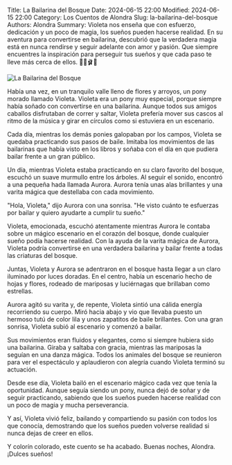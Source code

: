 Title: La Bailarina del Bosque
Date: 2024-06-15 22:00
Modified: 2024-06-15 22:00
Category: Los Cuentos de Alondra
Slug: la-bailarina-del-bosque
Authors: Alondra
Summary: Violeta nos enseña que con esfuerzo, dedicación y un poco de magia, los sueños pueden hacerse realidad. En su aventura para convertirse en bailarina, descubrió que la verdadera magia está en nunca rendirse y seguir adelante con amor y pasión. Que siempre encuentres la inspiración para perseguir tus sueños y que cada paso te lleve más cerca de ellos. 🌟🦄🩰✨

![La Bailarina del Bosque](theme/images/11_bailarina_bosque.webp)

Había una vez, en un tranquilo valle lleno de flores y arroyos, un pony morado llamado Violeta. Violeta era un pony muy especial, porque siempre había soñado con convertirse en una bailarina. Aunque todos sus amigos caballos disfrutaban de correr y saltar, Violeta prefería mover sus cascos al ritmo de la música y girar en círculos como si estuviera en un escenario.

Cada día, mientras los demás ponies galopaban por los campos, Violeta se quedaba practicando sus pasos de baile. Imitaba los movimientos de las bailarinas que había visto en los libros y soñaba con el día en que pudiera bailar frente a un gran público.

Un día, mientras Violeta estaba practicando en su claro favorito del bosque, escuchó un suave murmullo entre los árboles. Al seguir el sonido, encontró a una pequeña hada llamada Aurora. Aurora tenía unas alas brillantes y una varita mágica que destellaba con cada movimiento.

"Hola, Violeta," dijo Aurora con una sonrisa. "He visto cuánto te esfuerzas por bailar y quiero ayudarte a cumplir tu sueño."

Violeta, emocionada, escuchó atentamente mientras Aurora le contaba sobre un mágico escenario en el corazón del bosque, donde cualquier sueño podía hacerse realidad. Con la ayuda de la varita mágica de Aurora, Violeta podría convertirse en una verdadera bailarina y bailar frente a todas las criaturas del bosque.

Juntas, Violeta y Aurora se adentraron en el bosque hasta llegar a un claro iluminado por luces doradas. En el centro, había un escenario hecho de hojas y flores, rodeado de mariposas y luciérnagas que brillaban como estrellas.

Aurora agitó su varita y, de repente, Violeta sintió una cálida energía recorriendo su cuerpo. Miró hacia abajo y vio que llevaba puesto un hermoso tutú de color lila y unos zapatitos de baile brillantes. Con una gran sonrisa, Violeta subió al escenario y comenzó a bailar.

Sus movimientos eran fluidos y elegantes, como si siempre hubiera sido una bailarina. Giraba y saltaba con gracia, mientras las mariposas la seguían en una danza mágica. Todos los animales del bosque se reunieron para ver el espectáculo y aplaudieron con alegría cuando Violeta terminó su actuación.

Desde ese día, Violeta bailó en el escenario mágico cada vez que tenía la oportunidad. Aunque seguía siendo un pony, nunca dejó de soñar y de seguir practicando, sabiendo que los sueños pueden hacerse realidad con un poco de magia y mucha perseverancia.

Y así, Violeta vivió feliz, bailando y compartiendo su pasión con todos los que conocía, demostrando que los sueños pueden volverse realidad si nunca dejas de creer en ellos.

Y colorín colorado, este cuento se ha acabado. Buenas noches, Alondra. ¡Dulces sueños!

